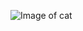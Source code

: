 ![Image of cat](https://images.theconversation.com/files/350865/original/file-20200803-24-50u91u.jpg)
